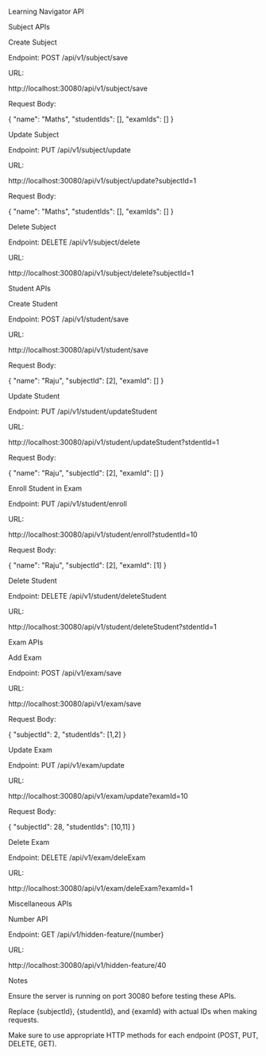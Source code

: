 Learning Navigator API

Subject APIs

Create Subject

Endpoint: POST /api/v1/subject/save

URL:

http://localhost:30080/api/v1/subject/save

Request Body:

{
    "name": "Maths",
    "studentIds": [],
    "examIds": []
}

Update Subject

Endpoint: PUT /api/v1/subject/update

URL:

http://localhost:30080/api/v1/subject/update?subjectId=1

Request Body:

{
    "name": "Maths",
    "studentIds": [],
    "examIds": []
}

Delete Subject

Endpoint: DELETE /api/v1/subject/delete

URL:

http://localhost:30080/api/v1/subject/delete?subjectId=1

Student APIs

Create Student

Endpoint: POST /api/v1/student/save

URL:

http://localhost:30080/api/v1/student/save

Request Body:

{
    "name": "Raju",
    "subjectId": [2],
    "examId": []
}

Update Student

Endpoint: PUT /api/v1/student/updateStudent

URL:

http://localhost:30080/api/v1/student/updateStudent?stdentId=1

Request Body:

{
    "name": "Raju",
    "subjectId": [2],
    "examId": []
}

Enroll Student in Exam

Endpoint: PUT /api/v1/student/enroll

URL:

http://localhost:30080/api/v1/student/enroll?studentId=10

Request Body:

{
    "name": "Raju",
    "subjectId": [2],
    "examId": [1]
}

Delete Student

Endpoint: DELETE /api/v1/student/deleteStudent

URL:

http://localhost:30080/api/v1/student/deleteStudent?stdentId=1

Exam APIs

Add Exam

Endpoint: POST /api/v1/exam/save

URL:

http://localhost:30080/api/v1/exam/save

Request Body:

{
    "subjectId": 2,
    "studentIds": [1,2]
}

Update Exam

Endpoint: PUT /api/v1/exam/update

URL:

http://localhost:30080/api/v1/exam/update?examId=10

Request Body:

{
    "subjectId": 28,
    "studentIds": [10,11]
}

Delete Exam

Endpoint: DELETE /api/v1/exam/deleExam

URL:

http://localhost:30080/api/v1/exam/deleExam?examId=1

Miscellaneous APIs

Number API

Endpoint: GET /api/v1/hidden-feature/{number}

URL:

http://localhost:30080/api/v1/hidden-feature/40

Notes

Ensure the server is running on port 30080 before testing these APIs.

Replace {subjectId}, {studentId}, and {examId} with actual IDs when making requests.

Make sure to use appropriate HTTP methods for each endpoint (POST, PUT, DELETE, GET).

